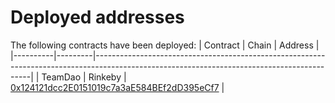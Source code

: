 # Deployed addresses

The following contracts have been deployed:
| Contract | Chain   | Address                                                                                                                                    |
|----------|---------|--------------------------------------------------------------------------------------------------------------------------------------------|
| TeamDao  | Rinkeby | [0x124121dcc2E0151019c7a3aE584BEf2dD395eCf7](https://rinkeby.etherscan.io/address/0x124121dcc2E0151019c7a3aE584BEf2dD395eCf7) |
